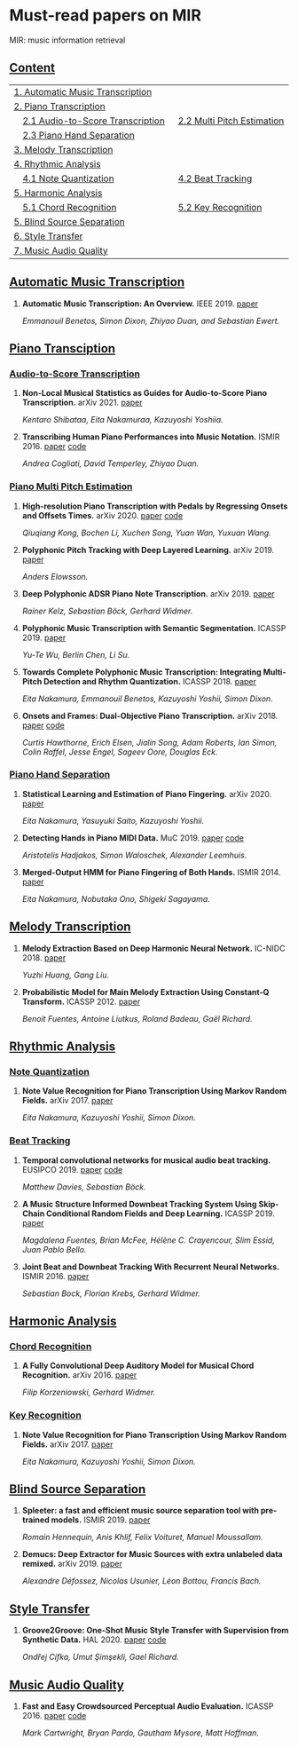 # Must-read papers on MIR
MIR: music information retrieval


## [Content](#content)
<table>    
<tr><td colspan="2"><a href="#Automatic-Music-Transcription">1. Automatic Music Transcription</a></td></tr>
<tr><td colspan="2"><a href="#piano-transcription">2. Piano Transcription</a></td></tr>
<tr>
    <td>&emsp;<a href="#audio-to-score-transcriptions">2.1 Audio-to-Score Transcription</a></td>
    <td>&ensp;<a href="#Piano-Multi-Pitch-Estimation">2.2 Multi Pitch Estimation</a></td>
</tr>   
<tr>
    <td>&emsp;<a href="#Piano-Hand-Separationn">2.3 Piano Hand Separation</a></td>
    <td></td>
</tr>   
<tr><td colspan="2"><a href="#Melody-Transcription">3. Melody Transcription</a></td></tr>
<tr><td colspan="2"><a href="#Rhythmic-Analysis">4. Rhythmic Analysis</a></td></tr>
<tr>
    <td>&emsp;<a href="#Note-Quantization">4.1 Note Quantization</a></td>
    <td>&ensp;<a href="#Beat-Trackingn">4.2 Beat Tracking</a></td>
</tr>   
<tr><td colspan="2"><a href="#Harmonic-Analysis">5. Harmonic Analysis</a></td></tr>
<tr>
    <td>&emsp;<a href="#Chord-Recognition">5.1 Chord Recognition</a></td>
    <td>&ensp;<a href="#Key-Recognition">5.2 Key Recognition</a></td>
</tr>
<tr><td colspan="2"><a href="#Blind-Source-Separation">5. Blind Source Separation</a></td></tr>
<tr><td colspan="2"><a href="#Style-Transfer">6. Style Transfer</a></td></tr>
<tr><td colspan="2"><a href="#Music-Audio-Quality">7. Music Audio Quality</a></td></tr>
</table>

## [Automatic Music Transcription](#content) 
1. **Automatic Music Transcription: An Overview.** IEEE 2019. [paper](http://www.eecs.qmul.ac.uk/~ewerts/publications/2019_BenetosDixonDuanEwert_AutomaticMusicTranscription_IEEE-SPM.pdf)

    *Emmanouil Benetos, Simon Dixon, Zhiyao Duan, and Sebastian Ewert.* 
    

## [Piano Transciption](#content) 

### [Audio-to-Score Transcription](#content)
1. **Non-Local Musical Statistics as Guides for Audio-to-Score Piano Transcription.** arXiv 2021. [paper](https://arxiv.org/pdf/2008.12710.pdf)

    *Kentaro Shibataa, Eita Nakamuraa, Kazuyoshi Yoshiia.* 
    
1. **Transcribing Human Piano Performances into Music Notation.** ISMIR 2016. 
[paper](http://www2.ece.rochester.edu/projects/air/publications/cogliati2016transcribing.pdf) [code](https://github.com/AndreaCogliati/CompleteTranscription)

    *Andrea Cogliati, David Temperley, Zhiyao Duan.* 
    

### [Piano Multi Pitch Estimation](#content)

1. **High-resolution Piano Transcription with Pedals by Regressing Onsets and Offsets Times.** arXiv 2020. 
[paper](https://arxiv.org/pdf/2010.01815.pdf) [code](https://github.com/bytedance/piano_transcription)

    *Qiuqiang Kong, Bochen Li, Xuchen Song, Yuan Wan, Yuxuan Wang.* 
    
1. **Polyphonic Pitch Tracking with Deep Layered Learning.** arXiv 2019. [paper](https://arxiv.org/ftp/arxiv/papers/1804/1804.02918.pdf)

    *Anders Elowsson.* 
    
1. **Deep Polyphonic ADSR Piano Note Transcription.** arXiv 2019. [paper](https://arxiv.org/pdf/1906.09165.pdf)

    *Rainer Kelz, Sebastian Böck, Gerhard Widmer.* 
    
1. **Polyphonic Music Transcription with Semantic Segmentation.** ICASSP 2019. [paper](https://ieeexplore.ieee.org/document/8682605/)

    *Yu-Te Wu, Berlin Chen, Li Su.* 
    
1. **Towards Complete Polyphonic Music Transcription: Integrating Multi-Pitch Detection and Rhythm Quantization.** ICASSP 2018. [paper](https://eita-nakamura.github.io/articles/AudioAndMIDITranscription_ICASSP2018.pdf)

    *Eita Nakamura, Emmanouil Benetos, Kazuyoshi Yoshii, Simon Dixon.* 
    
1. **Onsets and Frames: Dual-Objective Piano Transcription.** arXiv 2018. 
[paper](https://arxiv.org/pdf/1710.11153.pdf) [code](https://github.com/magenta/magenta/tree/master/magenta/models/onsets_frames_transcription)

    *Curtis Hawthorne, Erich Elsen, Jialin Song, Adam Roberts, Ian Simon, Colin Raffel, Jesse Engel, Sageev Oore, Douglas Eck.* 


### [Piano Hand Separation](#content)

1. **Statistical Learning and Estimation of Piano Fingering.** arXiv 2020. [paper](https://arxiv.org/pdf/1904.10237.pdf)

    *Eita Nakamura, Yasuyuki Saito, Kazuyoshi Yoshii.* 
    
1. **Detecting Hands in Piano MIDI Data.** MuC 2019. 
[paper](http://www.cemfi.de/wp-content/papercite-data/pdf/hadjakos-2019-detectinghands.pdf) [code](https://github.com/cemfi/hannds)

    *Aristotelis Hadjakos, Simon Waloschek, Alexander Leemhuis.* 
    
1. **Merged-Output HMM for Piano Fingering of Both Hands.** ISMIR 2014. [paper](https://zenodo.org/record/1415152#.YK8zzKgzaUk)

    *Eita Nakamura, Nobutaka Ono, Shigeki Sagayama.* 


## [Melody Transcription](#content) 

1. **Melody Extraction Based on Deep Harmonic Neural Network.** IC-NIDC 2018. [paper](https://www.music-ir.org/mirex/abstracts/2019/BH1.pdf)

    *Yuzhi Huang, Gang Liu.* 

1. **Probabilistic Model for Main Melody Extraction Using Constant-Q Transform.** ICASSP 2012. [paper](https://ieeexplore.ieee.org/document/6289131)

    *Benoit Fuentes, Antoine Liutkus, Roland Badeau, Gaël Richard.* 


## [Rhythmic Analysis](#content) 

### [Note Quantization](#content)

1. **Note Value Recognition for Piano Transcription Using Markov Random Fields.** arXiv 2017. [paper](https://arxiv.org/pdf/1703.08144.pdf)

    *Eita Nakamura, Kazuyoshi Yoshii, Simon Dixon.* 
    
    
### [Beat Tracking](#content)

1. **Temporal convolutional networks for musical audio beat tracking.** EUSIPCO 2019. 
[paper](http://telecom.inesctec.pt/~mdavies/pdfs/DaviesBoeck19-eusipco.pdf) [code](https://github.com/ben-hayes/beat-tracking-tcn)

    *Matthew Davies, Sebastian Böck.* 

1. **A Music Structure Informed Downbeat Tracking System Using Skip-Chain Conditional Random Fields and Deep Learning.** ICASSP 2019. [paper](https://brianmcfee.net/papers/icassp2019_beat.pdf)

    *Magdalena Fuentes, Brian McFee, Hélène C. Crayencour, Slim Essid, Juan Pablo Bello.* 

1. **Joint Beat and Downbeat Tracking With Recurrent Neural Networks.** ISMIR 2016. [paper](http://www.cp.jku.at/research/papers/Boeck_etal_ISMIR_2016.pdf)

    *Sebastian Bock, Florian Krebs, Gerhard Widmer.* 


## [Harmonic Analysis](#content) 

### [Chord Recognition](#content)

1. **A Fully Convolutional Deep Auditory Model for Musical Chord Recognition.** arXiv 2016. [paper](https://arxiv.org/pdf/1612.05082.pdf)

    *Filip Korzeniowski, Gerhard Widmer.* 


### [Key Recognition](#content)

1. **Note Value Recognition for Piano Transcription Using Markov Random Fields.** arXiv 2017. [paper](https://arxiv.org/pdf/1703.08144.pdf)

    *Eita Nakamura, Kazuyoshi Yoshii, Simon Dixon.* 
    

## [Blind Source Separation](#content) 

1. **Spleeter: a fast and efficient music source separation tool with pre-trained models.** ISMIR 2019. [paper](https://archives.ismir.net/ismir2019/latebreaking/000036.pdf)

    *Romain Hennequin, Anis Khlif, Felix Voituret, Manuel Moussallam.* 

1. **Demucs: Deep Extractor for Music Sources with extra unlabeled data remixed.** arXiv 2019. [paper](https://arxiv.org/pdf/1909.01174.pdf)

    *Alexandre Défossez, Nicolas Usunier, Léon Bottou, Francis Bach.* 


## [Style Transfer](#content) 

1. **Groove2Groove: One-Shot Music Style Transfer with Supervision from Synthetic Data.** HAL 2020. 
[paper](https://hal.archives-ouvertes.fr/hal-02923548/document) [code](https://github.com/cifkao/groove2groove)

    *Ondřej Cífka, Umut Şimşekli, Gael Richard.* 


## [Music Audio Quality](#content) 

1. **Fast and Easy Crowdsourced Perceptual Audio Evaluation.** ICASSP 2016. 
[paper](https://ieeexplore.ieee.org/document/7471749) [code](https://github.com/interactiveaudiolab/CAQE)

    *Mark Cartwright, Bryan Pardo, Gautham Mysore, Matt Hoffman.* 
